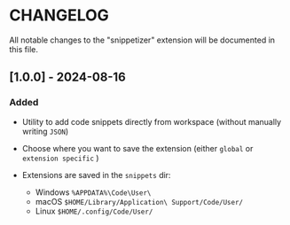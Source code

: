 # CHANGELOG

All notable changes to the "snippetizer" extension will be documented in this file.


## [1.0.0] - 2024-08-16

### Added
- Utility to add code snippets directly from workspace (without manually writing `JSON`)
- Choose where you want to save the extension (either  `global` or `extension specific` )
- Extensions are saved in the `snippets` dir:

   - Windows `%APPDATA%\Code\User\`
   - macOS `$HOME/Library/Application\ Support/Code/User/`
   - Linux `$HOME/.config/Code/User/`

